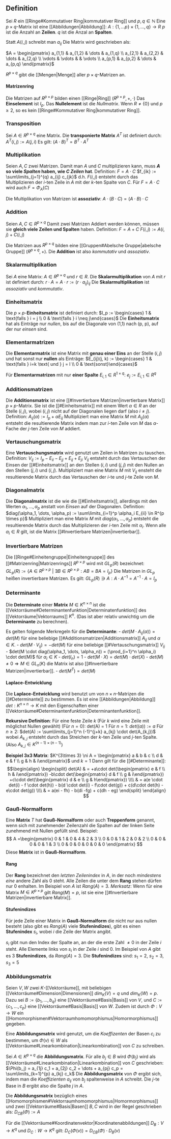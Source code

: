 
## Definition
Sei $R$ ein [[Ringe#Kommutativer Ring|kommutativer Ring]] und $p, q \in \mathbb{N}$
Eine $p\times q$-Matrix ist eine [[Abbildungen|Abbildung]]:
	$A: \{1, \dots p\}\times\{1, \dots, q\} \rightarrow R$
$p$ ist die Anzahl an __Zeilen__.
$q$ ist die Anzal an __Spalten__.

Statt $A(i, j)$ schreibt man $a_{ij}$
Die Matrix wird geschrieben als:

$A =	\begin{pmatrix}		a_{1,1} & a_{1,2} & \dots & a_{1,q} \\		a_{2,1} & a_{2,2} & \dots & a_{2,q} \\		\vdots  & \vdots  &  & \vdots \\		a_{p,1} & a_{p,2} & \dots & a_{p,q}	\end{pmatrix}$

$R^{p\times q}$ gibt die [[Mengen|Menge]] aller $p\times q$-Matrizen an.

#### Matrizenring
Die Matrizen auf $R^{p \times p}$ bilden einen [[Ringe|Ring]] $(R^{p \times p}, +, \cdot)$
Das __Einselement__ ist $I_p$.
Das __Nullelement__ ist die _Nullmatrix_.
Wenn $R \neq \{0\}$ und $p \geq 2$, so es kein [[Ringe#Kommutativer Ring|kommutativer Ring]].

### Transposition
Sei $A \in R^{p \times q}$ eine Matrix.
Die __transponierte Matrix__ $A^T$ ist definiert durch:
	$A^T(i, j) := A(j, i)$
Es gilt:
	$(A \cdot B)^T = B^T \cdot A^T$

### Multiplikation
Seien $A, C$ zwei Matrizen.
Damit man $A$ und $C$ multiplizieren kann, muss __$A$ so viele _Spalten_ haben, wie $C$ _Zeilen_ hat__.
Definition:
	$F = A \cdot C$
	$f_{ik} := \sum\limits_{j=1}^{q} a_{ij} c_{jk}$
d.h. $F(i, j)$ entsteht durch das Multiplizieren der $i$-ten Zeile in $A$ mit der $k$-ten Spalte von $C$.
Für  $F = A \cdot C$ wird auch $F = \Phi_A(C)$ 

Die Multiplikation von Matrizen ist __assoziativ__:
	$A \cdot (B \cdot C) = (A \cdot B) \cdot C$

### Addition
Seien $A, C \in R^{p\times q}$ 
Damit zwei Matrizen Addiert werden können, müssen sie __gleich viele Zeilen und Spalten__ haben.
Definition:
	$F = A + C$
	$F(i, j) := A(i, j) + C(i, j)$

Die Matrizen aus $R^{p\times q}$ bilden eine [[Gruppen#Abelsche Gruppe|abelsche Gruppe]] $(R^{p \times q}, +)$.
Die __Addition__ ist also _kommutativ_ und _assoziativ_.

### Skalarmultiplikation
Sei $A$ eine Matrix: $A \in R^{p\times q}$ und $r \in R$.
Die __Skalarmultiplikation__ von $A$ mit $r$ ist definiert durch:
	$r \cdot A = A \cdot r := (r \cdot a_{ij})_{ij}$
Die __Skalarmultiplikation__ ist _assoziativ_ und _kommutativ_.

### Einheitsmatrix
Die $p\times p$-__Einheitsmatrix__ ist definiert durch:
	$I_p := \begin{cases} 1 & \text{falls } i = j \\ 0 & \text{falls } i \neq j\end{cases}$
Die __Einheitsmatrix__ hat als Einträge nur _nullen_, bis auf die Diagonale von (1,1) nach (p, p), auf der nur _einsen_ sind.

### Elementarmatrizen
Die __Elementarmatrix__ ist eine Matrix mit __genau einer Eins__ an der Stelle $(i, j)$ und hat sonst nur __nullen__ als Einträge:
	$E_{ij}(j, k) := \begin{cases} 1 & \text{falls } i=k \text{ und } j = l \\ 0 & \text{sonst}\end{cases}$

Für __Elementarmatrizen__ mit nur __einer Spalte__ $E_{i, 1} \in R^{1\times q}$:
	$e_j := E_{i,1} \in R^q$ 

### Additionsmatrizen
Die __Additionsmatrix__ ist eine [[#Invertierbare Matrizen|invertierbare Matrix]] $p\times p$-Matrix. Sie ist die [[#Einheitsmatrix]] mit einem Wert $\alpha \in R$ an der Stelle $(i, j)$, wobei $(i, j)$ nicht auf der Diagonalen liegen darf (also $i\neq j$).
Definition:
	$A_{ij}(\alpha) := I_p + \alpha E_{ij}$
Multipliziert man eine Matrix $M$ mit $A_{ij}(\alpha)$ entsteht die resultierende Matrix indem man zur $i$-ten Zeile von $M$ das $\alpha$-Fache der $j$-ten Zeile von $M$ addiert.

### Vertauschungsmatrix
Eine __Vertauschungsmatrix__ wird genutzt um Zeilen in Matrizen zu tauschen.
Definition:
	$V_{ij} := I_p - E_{ii} - E_{jj} + E_{ij} + E_{ji}$
$V_{ij}$ entsteht durch das Vertauschen der Einsen der [[#Einheitsmatrix]] an den Stellen $(i, i)$ und $(j, j)$ mit den Nullen an den Stellen $(j, i)$ und $(i, j)$.
Multipliziert man eine Matrix $M$ mit $V_{ij}$ ensteht die resultierende Matrix durch das Vertauschen der $i$-te und $j$-te Zeile von $M$. 

### Diagonalmatrix
Die __Diagonalmatrix__ ist die wie die [[#Einheitsmatrix]], allerdings mit den Werten $\alpha_1, \dots, \alpha_p$ anstatt von _Einsen_ auf der Diagonalen.
Definition:
	$diag(\alpha_1, \dots, \alpha_p) := \sum\limits_{i=1}^p \alpha_i E_{ii} \in R^{p \times p}$
Multipliziert man eine Matrix $M$ mit $diag(\alpha_1, \dots, \alpha_p)$ entsteht die resultierende Matrix durch das Multiplizieren der $i$-ten Zeile mit $\alpha_i$.
Wenn alle $\alpha_i \in R$ gilt, ist die Matrix [[#Invertierbare Matrizen|invertierbar]].

### Invertierbare Matrizen
Die [[Ringe#Einheitengruppe|Einheitengruppe]] des [[#Matrizenring|Matrizenrings]] $R^{p\times p}$ wird mit $GL_p(R)$ bezeichnet:
	$GL_p(R) := \{A \in R^{p\times p}\ |\ \exists B \in R^{p \times p}: AB = BA = I_p\}$
Die Matrizen in $GL_p$ heißen invertierbare Matrizen. Es gilt:
	$GL_p(R) \ni A: A \cdot A^{-1} = A^{-1} \cdot A = I_p$

### Determinante
Die __Determinate__ einer __Matrix__ $M \in K^{n \times n}$ ist die [[Vektorräume#Determinantenfunktion|Determinatenfunktion]] des [[Vektorräume|Vektorraums]] $K^n$.
(Das ist aber relativ unwichtig um die __Determinante__ zu berechnen).

Es gelten folgende Merkregeln für die __Determinante__:
	- $det(M \cdot A_{ij}(\alpha)) = det(M)$  für eine beliebige [[#Additionsmatrizen|Additionsmatrix]] $A_{ij}$ und $\alpha \in K$.
	- $det(M \cdot V_{ij}) = -det(M)$     für eine beliebige [[#Vertauschungsmatrix]] $V_{ij}$
	- $det(M \cdot diag(\alpha_1, \dots, \alpha_n)) = (\prod_{i=1}^n \alpha_i) \cdot det(M)$   für $\alpha_i \in K$
	- $det(I_n) = 1$
	- $det(M \cdot X) = det(M) \cdot det(X)$
	- $det(M) \neq 0 \Rightarrow M \in GL_n(K)$   die Matrix ist also [[#Invertierbare Matrizen|invertierbar]].
	- $det(M^T) = det(M)$

#### Laplace-Entwicklung
Die __Laplace-Entwicklung__ wird benutzt um von $n\times n$-Matrizen die [[#Determinante]] zu bestimmen.
Es ist eine [[Abbildungen|Abbildung]] $det: K^{n\times n} \rightarrow K$ mit den Eigenschaften einer [[Vektorräume#Determinantenfunktion|Determinantenfunktion]].

__Rekursive Definition__:
	Für eine feste Zeile $k$ (Für $k$ wird eine Zeile mit möglichst Nullen gewählt)
	(Für $n=0$):
		det(A) = 1
	Für $n = 1$:
		$det((a)) := a$
	Für $n \geq 2$:
		$det(A) := \sum\limits_{j=1}^n (-1)^{j+k} a_{kj} \cdot det(A_{k,j})$
		wobei $A_{k, j}$ entsteht durch das Streichen der $k$-ten Zeile und $j$-ten Spalte.
		(Also $A_{k,j} \in K^{(n-1)\times(n-1)}$)

__Beispiel 3x3 Matrix__:
	$K^{3\times 3} \ni A = \begin{pmatrix} a & b & c \\ d & e & f \\ g & h & i\end{pmatrix}$ und $k = 1$
	Dann gilt für die [[#Determinante]]:$$\begin{align}
	\begin{split}
		det(A) & =
		+a\cdot det(\begin{pmatrix} e & f \\ h & i\end{pmatrix})
		-b\cdot det(\begin{pmatrix} d & f \\ g & i\end{pmatrix})
		+c\cdot det(\begin{pmatrix} d & e \\ g & h\end{pmatrix}) \\\\
		& = a(e \cdot det(i) - f \cdot det(h)) - b(d \cdot det(i) - f\cdot det(g)) + c(d\cdot det(h) - e\cdot det(g)) \\\\
		& = a(ei - fh) - b(di -fg) + c(dh - eg)
	\end{split}
	\end{align}
	$$

### Gauß-Normalform
Eine __Matrix__ $T$ hat __Gauß-Normalform__ oder auch __Treppenform__ genannt, wenn sich mit zunehmender Zeilenzahl die Spalten auf der linken Seite zunehmend mit Nullen gefüllt sind.
Beispiel:
$$
A =\begin{pmatrix}
	0 & 1 & 0 & 4 & 2 & 3 \\
	0 & 0 & 1 & 2 & 0 & 2 \\
	0 & 0 & 0 & 0 & 1 & 3 \\
	0 & 0 & 0 & 0 & 0 & 0
\end{pmatrix}
$$
Diese __Matrix__ ist in __Gauß-Normalform__.
#### Rang
Der __Rang__ bezeichnet den _letzten Zeilenindex_ in $A$, in der noch _mindestens eine_ andere Zahl als $0$ steht.
Alle Zeilen die unter dem __Rang__ stehen dürfen nur $0$ enhalten.
Im Beispiel von $A$ ist $Rang(A) = 3$.
_Merksatz_: 
	Wenn für eine Matrix $M \in K^{p \times p}$ gilt $Rang(M) = p$, ist sie eine [[#Invertierbare Matrizen|invertierbare Matrix]].

#### Stufenindizes
Für jede Zeile einer Matrix in __Gauß-Normalform__ die nicht nur aus nullen besteht (also gibt es $Rang(A)$ viele __Stufenindizes__), gibt es einen __Stufenindex__ $s_i$, wobei $i$ die Zeile der Matrix angibt.

$s_i$ gibt nun den Index der Spalte an, an der die erste Zahl $\neq 0$ in der Zeile $i$ steht.
Alle Elemente links von $s_i$ in der Zeile $i$ sind $0$.
Im Beispiel von $A$ gibt es 3 __Stufenindizes__, da $Rang(A) = 3$. Die __Stufenindizes__ sind:
	$s_1 = 2$, $s_2 = 3$, $s_3 = 5$

### Abbildungsmatrix
Seien $V, W$ zwei $K$-[[Vektorräume]], mit beliebigen [[Vektorräume#Dimension|Dimensionen]] $dim_K(V) = q$ und  $dim_K(W) = p$.
Dazu sei $B := \{b_1, \dots, b_q\}$ eine [[Vektorräume#Basis|Basis]] von $V$, und $C := \{c_1, \dots, c_p\}$ eine [[Vektorräume#Basis|Basis]] von $W$.
Zudem ist durch $\Phi: V \rightarrow W$ ein [[Homomorphismen#Vektorraumhomomorphismus|Homormorphismus]] gegeben.

Eine __Abbildungsmatrix__ wird genutzt, um die _Koeffizenten_ der Basen $c_i$ zu bestimmen, um $\Phi(v) \in W$ als [[Vektorräume#Linearkombination|Linearkombination]] von $C$ zu schreiben.

Sei $A \in K^{p \times q}$ die __Abbildungsmatrix__.
Für alle $b_j \in B$ wird $\Phi(b_j)$ wird als [[Vektorräume#Linearkombination|Linearkombination]] von $C$ geschrieben:
	$\Phi(b_j) = a_{1j} c_1 + a_{2j} c_2 + \dots + a_{pj} c_p = \sum\limits_{k=1}^{p} a_{kj} c_k$
Die __Abbildungsmatrix__ von $\Phi$ ergibt sich, indem man die _Koeffizienten_ $a_{ij}$ von $b_j$ spaltenweise in $A$ schreibt. Die $j$-te Base in $B$ ergibt also die Spalte $j$ in $A$.

Die __Abbildungsmatrix__ bezüglich eines [[Homomorphismen#Vektorraumhomomorphismus|Homormorphismus]] und zwei [[Vektorräume#Basis|Basen]] $B, C$ wird in der Regel geschrieben als:
	$D_{CB}(\Phi) := A$

Für die [[Vektorräume#Koordinatenvektor|Koordinatenabbildungen]] $D_B: V \rightarrow K^q$ und $D_C: W \rightarrow K^q$ gilt:
	$D_C(\Phi(v)) = D_{CB}(\Phi) \cdot D_B(v)$
